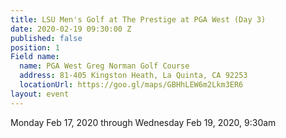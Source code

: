 ```yaml
---
title: LSU Men's Golf at The Prestige at PGA West (Day 3)
date: 2020-02-19 09:30:00 Z
published: false
position: 1
Field name:
  name: PGA West Greg Norman Golf Course
  address: 81-405 Kingston Heath, La Quinta, CA 92253
  locationUrl: https://goo.gl/maps/GBHhLEW6m2Lkm3ER6
layout: event
---
```


Monday Feb 17, 2020 through Wednesday Feb 19, 2020, 9:30am